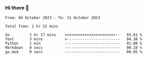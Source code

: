 ### Hi there 👋

<!--
**zhumeme/zhumeme** is a ✨ _special_ ✨ repository because its `README.md` (this file) appears on your GitHub profile.

Here are some ideas to get you started:

- 🔭 I’m currently working on ...
- 🌱 I’m currently learning ...
- 👯 I’m looking to collaborate on ...
- 🤔 I’m looking for help with ...
- 💬 Ask me about ...
- 📫 How to reach me: ...
- 😄 Pronouns: ...
- ⚡ Fun fact: ...
-->

<!--START_SECTION:waka-->

```all_time
From: 04 October 2023 - To: 11 October 2023

Total Time: 1 hr 22 mins

Go         1 hr 17 mins    >>>>>>>>>>>>>>>>>>>>>>>--   93.61 %
Text       3 mins          >------------------------   04.38 %
Python     1 min           -------------------------   01.88 %
Markdown   0 secs          -------------------------   00.10 %
go.mod     0 secs          -------------------------   00.05 %
```

<!--END_SECTION:waka-->

